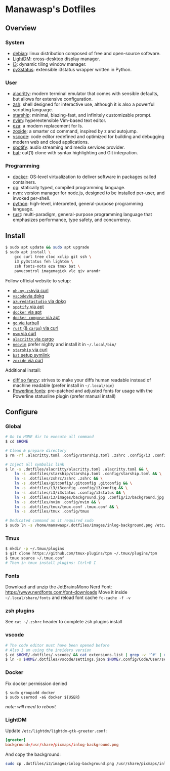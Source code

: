# Manawasp's Dotfiles

## Overview

### System

- [debian](https://www.debian.org/devel/debian-installer/): linux distribution composed of free and open-source software.
- [LightDM](https://wiki.archlinux.org/title/LightDM): cross-desktop display manager.
- [i3](https://i3wm.org/): dynamic tiling window manager.
- [py3status](https://py3status.readthedocs.io/en/latest/): extensible i3status wrapper written in Python.

### User

- [alacritty](https://alacritty.org/): modern terminal emulator that comes with sensible defaults, but allows for extensive configuration.
- [zsh](https://www.zsh.org/): shell designed for interactive use, although it is also a powerful scripting language.
- [starship](https://starship.rs/guide/): minimal, blazing-fast, and infinitely customizable prompt.
- [nvim](https://neovim.io/): hyperextensible Vim-based text editor.
- [eza](https://github.com/eza-community/eza): a modern replacement for ls.
- [zoxide](https://github.com/ajeetdsouza/zoxide): a smarter cd command, inspired by z and autojump.
- [vscode](https://code.visualstudio.com/insiders/): code editor redefined and optimized for building and debugging modern web and cloud applications.
- [spotify](https://www.spotify.com/fr/download/linux/): audio streaming and media services provider.
- [bat](https://github.com/sharkdp/bat): cat(1) clone with syntax highlighting and Git integration.

### Programming

- [docker](https://docs.docker.com/engine/install/debian/): OS-level virtualization to deliver software in packages called containers.
- [go](https://go.dev/doc/install): statically typed, compiled programming language.
- [nvm](https://github.com/nvm-sh/nvm): version manager for node.js, designed to be installed per-user, and invoked per-shell.
- [python](https://www.python.org/downloads/): high-level, interpreted, general-purpose programming language.
- [rust](https://www.rust-lang.org/tools/install): multi-paradigm, general-purpose programming language that emphasizes performance, type safety, and concurrency.

## Install

```sh
$ sudo apt update && sudo apt upgrade
$ sudo apt install \
    gcc curl tree cloc xclip git ssh \
    i3 py3status feh lightdm \
    zsh fonts-noto eza tmux bat \
    pavucontrol imagemagick vlc qiv arandr
```

Follow official website to setup:
- [`oh-my-zsh`via curl](https://ohmyz.sh/#install)
- [`vscode`via dpkg](https://code.visualstudio.com/download)
- [`azuredatastudio` via dpkg](https://learn.microsoft.com/en-us/sql/azure-data-studio/download-azure-data-studio?view=sql-server-ver16)
- [`spotify` via apt](https://www.spotify.com/us/download/linux/)
- [`docker` via apt](https://docs.docker.com/engine/install/debian/)
- [`docker compose` via apt](https://docs.docker.com/compose/install/linux/#install-using-the-repository)
- [`go` via tarball](https://go.dev/doc/install)
- [`rust` (& `cargo`) via curl](https://www.rust-lang.org/tools/install)
- [`nvm` via curl](https://github.com/nvm-sh/nvm#installing-and-updating)
- [`alacritty` via cargo](https://github.com/alacritty/alacritty/blob/master/INSTALL.md)
- [`neovim`](https://github.com/neovim/neovim/blob/master/INSTALL.md) prefer nighty and install it in `~/.local/bin/`
- [`starship` via curl](https://starship.rs/guide/)
- [`bat` setup symlink](https://github.com/sharkdp/bat?tab=readme-ov-file#on-ubuntu-using-apt)
- [`zoxide` via curl](https://github.com/ajeetdsouza/zoxide?tab=readme-ov-file#installation)

Additional install:
- [diff so fancy](https://github.com/so-fancy/diff-so-fancy): strives to make your diffs human readable instead of machine readable (prefer install in `~/.local/bin`)
- [Powerline fonts](https://github.com/powerline/fonts): pre-patched and adjusted fonts for usage with the Powerline statusline plugin (prefer manual install)

## Configure

### Global

```sh
# Go to HOME dir to execute all command
$ cd $HOME

# Clean & prepare directory
$ rm -rf .alacritty.toml .config/starship.toml .zshrc .config/i3 .config/i3status

# Inject all symbolic link
$ ln -s .dotfiles/alacritty/alacritty.toml .alacritty.toml && \
    ln -s .dotfiles/starship/starship.toml .config/starship.toml && \
    ln -s .dotfiles/zshrc/zshrc .zshrc && \
    ln -s .dotfiles/gitconfig/.gitconfig .gitconfig && \
    ln -s .dotfiles/i3/i3config .config/i3/config && \
    ln -s .dotfiles/i3/i3status .config/i3status && \
    ln -s .dotfiles/i3/images/background.jpg .config/i3/background.jpg && \
    ln -s .dotfiles/nvim .config/nvim && \
    ln -s .dotfiles/tmux/tmux.conf .tmux.conf && \
    ln -s .dotfiles/tmux .config/tmux

# Dedicated command as it required sudo
$ sudo ln -s /home/manawasp/.dotfiles/images/inlog-background.png /etc/lightdm/inlog-background.png
```

### Tmux

```sh
$ mkdir -p ~/.tmux/plugins
$ git clone https://github.com/tmux-plugins/tpm ~/.tmux/plugins/tpm
$ tmux source ~/.tmux.conf
# Then in tmux install plugins: Ctrl+B I
```

### Fonts

Download and unzip the JetBrainsMono Nerd Font: https://www.nerdfonts.com/font-downloads
Move it inside `~/.local/share/fonts` and reload font cache `fc-cache -f -v`

### zsh plugins

See `cat ~/.zshrc` header to complete zsh plugins install

### vscode

```sh
# The code editor must have been opened before
# Also I am using the insiders version
$ cd $HOME/.dotfiles/.vscode/ && cat extensions.list | grep -v '^#' | xargs -L1 code --install-extension
$ ln -s $HOME/.dotfiles/vscode/settings.json $HOME/.config/Code/User/settings.json
```

### Docker

Fix docker permission denied

```
$ sudo groupadd docker
$ sudo usermod -aG docker ${USER}
```

_note: will need to reboot_

### LightDM

Update `/etc/lightdm/lightdm-gtk-greeter.conf`:

```conf
[greeter]
background=/usr/share/pixmaps/inlog-background.png
```

And copy the background:

```sh
sudo cp .dotfiles/i3/images/inlog-background.png /usr/share/pixmaps/inlog-background.png
```

